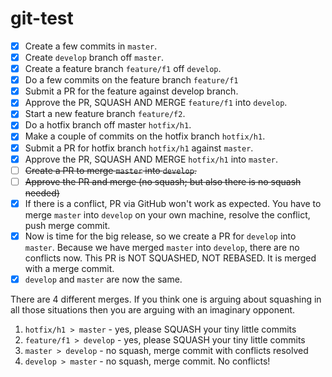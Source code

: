 # git-test


 * [x] Create a few commits in  `master`.
 * [x] Create `develop` branch off `master`.
 * [x] Create a feature branch `feature/f1` off `develop`.
 * [x] Do a few commits on the feature branch `feature/f1`
 * [x] Submit a PR for the feature against develop branch.
 * [x] Approve the PR, SQUASH AND MERGE `feature/f1` into `develop`.
 * [x] Start a new feature branch `feature/f2`.
 * [x] Do a hotfix branch off master `hotfix/h1`.
 * [x] Make a couple of commits on the hotfix branch `hotfix/h1`.
 * [x] Submit a PR for hotfix branch `hotfix/h1` against `master`.
 * [x] Approve the PR, SQUASH AND MERGE `hotfix/h1` into `master`.
 * [ ] <strike>Create a PR to merge `master` into `develop`.</strike>
 * [ ] <strike>Approve the PR and merge (no squash; but also there is no squash needed)</strike>
 * [x] If there is a conflict, PR via GitHub won't work as expected. You have to merge `master` into `develop` on your own machine, resolve the conflict, push merge commit.
 * [x] Now is time for the big release, so we create a PR for `develop` into `master`. Because we have merged `master` into `develop`, there
       are no conflicts now. This PR is NOT SQUASHED, NOT REBASED. It is merged with a merge commit.
 * [x] `develop` and `master` are now the same.

There are 4 different merges. If you think one is arguing about squashing in all those situations then you are arguing with an imaginary opponent.

 1. `hotfix/h1 > master` - yes, please SQUASH your tiny little commits
 2. `feature/f1 > develop` - yes, please SQUASH your tiny little commits
 3. `master > develop` - no squash, merge commit with conflicts resolved
 4. `develop > master` - no squash, merge commit. No conflicts!
 
